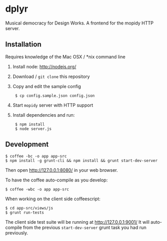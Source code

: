 # dplyr

Musical democracy for Design Works. A frontend for the mopidy HTTP server.


## Installation

Requires knowledge of the Mac OSX / *nix command line

1. Install node: http://nodejs.org/
2. Download / `git clone` this repository
3. Copy and edit the sample config

        $ cp config.sample.json config.json

4. Start `mopidy` server with HTTP support
5. Install dependencies and run:

        $ npm install
        $ node server.js


## Development

    $ coffee -bc -o app app-src
    $ npm install -g grunt-cli && npm install && grunt start-dev-server

Then open http://127.0.0.1:8080/ in your web browser.

To have the coffee auto-compile as you develop:

    $ coffee -wbc -o app app-src

When working on the client side coffeescript:

    $ cd app-src/views/js
    $ grunt run-tests

The client side test suite will be running at http://127.0.0.1:9001/ It will
auto-compile from the previous `start-dev-server` grunt task you had run
previously.
